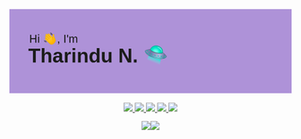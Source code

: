 <div align="center">
<img alt="github.com/truethari" src="assets/Hi!.png"><br/>
 
<a href="https://github.com/truethari"><img src="https://visitor-badge.glitch.me/badge?page_id=truethari"> </a>
<a href="https://github.com/truethari"><img src="https://badges.pufler.dev/years/truethari"> </a>
<a href="https://github.com/truethari"><img src="https://badges.pufler.dev/repos/truethari"> </a>
<a href="https://github.com/truethari"><img src="https://badges.pufler.dev/gists/truethari"> </a>
<a href="https://twitter.com/trueThari" target="_blank"><img src="https://img.shields.io/twitter/follow/truethari?style=social"> </a><br/>

<a href="https://tharindu.dev/" target="_blank"><img height="120px" src="https://github-readme-stats.vercel.app/api?username=truethari&hide_title=true&hide_border=true&show_icons=true&include_all_commits=true&count_private=true&line_height=21&text_color=000&icon_color=000&bg_color=0,ea6161,ffc64d,fffc4d,52fa5a&theme=graywhite" /></a><a href="https://tharindu.dev/" target="_blank"><img height="120px" src="https://github-readme-stats.vercel.app/api/top-langs/?username=truethari&hide_title=true&hide_border=true&layout=compact&langs_count=7&exclude_repo=comp426,Redventures-Movie-Quotes&text_color=000&icon_color=fff&bg_color=0,52fa5a,4dfcff,c64dff&theme=graywhite" /></a>
</div>